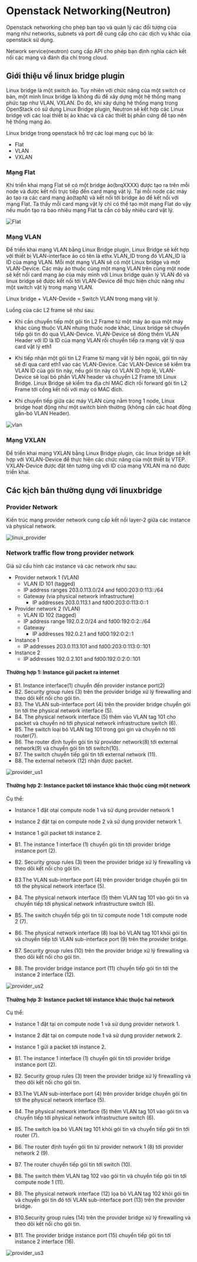 # Openstack Networking(Neutron)

Openstack networking cho phép bạn tạo và quản lý các đối tượng của mạng như networks, subnets và port để cung cấp cho các dịch vụ khác của openstack sử dụng.

Network service(neutron) cung cấp API cho phép bạn định nghĩa cách kết nối các mạng và đánh địa chỉ trong cloud.

## Giới thiệu về linux bridge plugin

Linux bridge là một switch ảo. Tuy nhiên với chức năng của một switch cơ bản, một mình linux bridge là không đủ để xây dựng một hệ thống mạng phức tạp như VLAN, VXLAN. Do đó, khi xây dựng hệ thống mạng trong OpenStack có sử dụng Linux Bridge plugin, Neutron sẽ kết hợp các Linux bridge với các loại thiết bị ảo khác và cả các thiết bị phần cứng để tạo nên hệ thống mạng ảo.

Linux bridge trong openstack hỗ trợ các loại mạng cục bộ là:

- Flat
- VLAN
- VXLAN

### Mạng Flat

Khi triển khai mạng Flat sẽ có một bridge ảo(brqXXXX) được tạo ra trên mỗi node và được kết nối trực tiếp đến card mạng vật lý. Tại mỗi node các máy ảo tạo ra các card mạng ảo(tapN) và kết nối tới bridge ảo để kết nối với mạng Flat. Ta thấy mỗi card mạng vật lý chỉ có thể tạo một mạng Flat do vậy nếu muốn tạo ra bao nhiêu mạng Flat ta cần có bấy nhiêu card vật lý.

![Flat](https://raw.githubusercontent.com/NTT-TNN/Basic_knowledge/master/images/neutron/linuxbridge_flat.png)

### Mạng VLAN

Để triển khai mạng VLAN bằng Linux Bridge plugin, Linux Bridge sẽ kết hợp với thiết bị VLAN-interface ảo có tên là ethx.VLAN_ID trong đó VLAN_ID là ID của mạng VLAN. Mỗi một mạng VLAN sẽ có một Linux bridge và một VLAN-Device. Các máy ảo thuộc cùng một mạng VLAN trên cùng một node sẽ kết nối card mạng ảo của máy mình với Linux bridge quản lý VLAN đó và linux bridge sẽ được kết nối tới VLAN-Device để thực hiện chức năng như một switch vật lý trong mạng VLAN.

Linux bridge + VLAN-Devide = Switch VLAN trong mạng vật lý.

Luồng của các L2 frame sẽ như sau:

- Khi cần chuyển tiếp một gói tin L2 Frame từ một máy ảo qua một máy khác cùng thuộc VLAN nhưng thuộc node khác, Linux bridge sẽ chuyển tiếp gói tin đó qua VLAN-Device. VLAN-Device sẽ đóng thêm VLAN Header với ID là ID của mạng VLAN rồi chuyển tiếp ra mạng vật lý qua card vật lý eth1

- Khi tiếp nhận một gói tin L2 Frame từ mạng vật lý bên ngoài, gói tin này sẽ đi qua card eth1 vào các VLAN-Device. Các VLAN-Device sẽ kiểm tra VLAN ID của gói tin này, nếu gói tin này có VLAN ID hợp lệ, VLAN-Device sẽ loại bỏ phần VLAN header và chuyển L2 Frame tới Linux Bridge. Linux Bridge sẽ kiểm tra địa chỉ MAC đích rồi forward gói tin L2 Frame tới cổng kết nối với máy có MAC đích.

- Khi chuyển tiếp giữa các máy VLAN cùng nằm trong 1 node, Linux bridge hoạt động như một switch bình thường (không cần các hoạt động gắn-bỏ VLAN Header).

![vlan](https://raw.githubusercontent.com/NTT-TNN/Basic_knowledge/master/images/neutron/neutron_vlan.png)

### Mạng VXLAN

Để triển khai mạng VXLAN bằng Linux Bridge plugin, các linux bridge sẽ kết hợp với VXLAN-Device để thực hiện các chức năng của một thiết bị VTEP. VXLAN-Device được đặt tên tương ứng với ID của mạng VXLAN mà nó được triển khai.

## Các kịch bản thường dụng với linuxbridge

### Provider Network

Kiến trúc mạng provider network cung cấp kết nối layer-2 giữa các instance và physical network.

![linux_provider](https://raw.githubusercontent.com/NTT-TNN/Basic_knowledge/master/images/neutron/linux_bridge_provide.png)

### Network traffic flow trong provider network

Giả sử cấu hình các instance và các network như sau:

- Provider network 1 (VLAN)
    -  VLAN ID 101 (tagged)
    - IP address ranges 203.0.113.0/24 and fd00:203:0:113::/64
    - Gateway (via physical network infrastructure)
        - IP addresses 203.0.113.1 and fd00:203:0:113:0::1
- Provider network 2 (VLAN)
    - VLAN ID 102 (tagged)
    - IP address range 192.0.2.0/24 and fd00:192:0:2::/64
    - Gateway
        - IP addresses 192.0.2.1 and fd00:192:0:2::1
- Instance 1
    - IP addresses 203.0.113.101 and fd00:203:0:113:0::101
- Instance 2
    - IP addresses 192.0.2.101 and fd00:192:0:2:0::101

#### Thường hợp 1: Instance gửi packet ra internet

- B1. Instance interface(1) chuyển đến provider instance port(2)
- B2. Security group rules (3) trên the provider bridge
 xử lý firewalling and theo dõi kết nối cho gói tin.
- B3. The VLAN sub-interface port (4) trên the provider bridge chuyển gói tin tới the physical network interface (5).
- B4. The physical network interface (5) thêm vào VLAN tag 101 cho packet và chuyển nó tới physical network infrastructure switch (6).
- B5. The switch loại bỏ VLAN tag 101 trong goi gin và chuyển nó tới router(7).
- B6. The router  định tuyến gói tin từ provider network(8) tới external network(9) và chuyển gói tin tới switch(10).
- B7. The switch chuyển tiếp gói tin tới external network (11).
- B8. The external network (12)  nhận được packet.

![provider_us1](https://raw.githubusercontent.com/NTT-TNN/Basic_knowledge/master/images/neutron/provider_us1.png)

#### Thường hợp 2: Instance packet tới instance khác thuộc cùng một network

Cụ thể:

- Instance 1 đặt otại  compute node 1 và sử dụng provider network 1
- Instance 2 đặt tại on compute node 2 và sử dụng provider network 1.
- Instance 1 gửi packet tới instance 2.

- B1. The instance 1 interface (1) chuyển gói tin tới provider bridge instance port (2).
- B2. Security group rules (3) treen the provider bridge xử lý firewalling và theo dõi kết nối cho gói tin.
- B3.The VLAN sub-interface port (4) trên provider bridge chuyển gói tin tới the physical network interface (5).
- B4. The physical network interface (5) thêm VLAN tag 101 vào gói tin và chuyển tiếp tới  physical network infrastructure switch (6).
- B5. The switch chuyển tiếp gói tin từ compute node 1 tới compute node 2 (7).
- B6. The physical network interface (8) loại bỏ VLAN tag 101 khỏi gói tin và chuyển tiếp tới VLAN sub-interface port (9) trên the provider bridge.
- B7. Security group rules (10) trên the provider bridge xử lý firewalling và theo dõi kết nối cho gói tin.
- B8. The provider bridge instance port (11) chuyển tiếp gói tin tới the instance 2 interface (12).

![provider_us2](https://raw.githubusercontent.com/NTT-TNN/Basic_knowledge/master/images/neutron/provider_us2.png)

#### Thường hợp 3: Instance packet tới instance khác thuộc hai network

Cụ thể:

- Instance 1 đặt tại on compute node 1 và sử dụng provider network 1.
- Instance 2 đặt tại on compute node 1 và sử dụng provider network 2.
- Instance 1 gửi a packet tới instance 2.

- B1. The instance 1 interface (1) chuyển gói tin tới provider bridge instance port (2).
- B2. Security group rules (3) treen the provider bridge xử lý firewalling và theo dõi kết nối cho gói tin.
- B3.The VLAN sub-interface port (4) trên provider bridge chuyển gói tin tới the physical network interface (5).
- B4. The physical network interface (5) thêm VLAN tag 101 vào gói tin và chuyển tiếp tới  physical network infrastructure switch (6).
- B5. The switch lọa bỏ VLAN tag 101 khỏi gói tin và chuyển tiếp gói tin tới router (7).
- B6. The router định tuyến gói tin từ provider network 1 (8) tới provider network 2 (9).
- B7. The router chuyển tiếp gói tin tới switch (10).
- B8. The switch thêm VLAN tag 102 vào gói tin và chuyển tiếp gói tin tới compute node 1 (11).
- B9. The physical network interface (12) lọa bỏ VLAN tag 102 khỏi gói tin và chuyển gói tin đó tới  VLAN sub-interface port (13) trên the provider bridge.
- B10.Security group rules (14) trên the provider bridge xử lý firewalling và theo dõi kết nối cho gói tin.
- B11. The provider bridge instance port (15) chuyển tiếp gói tin tới instance 2 interface (16).

![provider_us3](https://raw.githubusercontent.com/NTT-TNN/Basic_knowledge/master/images/neutron/provider_us3.png)